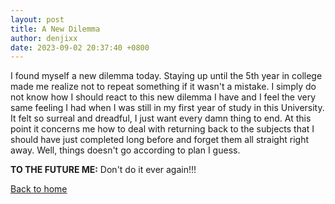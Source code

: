 ```yaml
---
layout: post
title: A New Dilemma
author: denjixx
date: 2023-09-02 20:37:40 +0800
---
```


I found myself a new dilemma today. Staying up until the 5th year in college made me realize not to repeat something if it wasn't a mistake. I simply do not know how I should react to this new dilemma I have and I feel the very same feeling I had when I was still in my first year of study in this University. It felt so surreal and dreadful, I just want every damn thing to end. At this point it concerns me how to deal with returning back to the subjects that I should have just completed long before and forget them all straight right away. Well, things doesn't go according to plan I guess.

**TO THE FUTURE ME:** Don't do it ever again!!!

[Back to home](https://denjixx.github.io/blog/)
